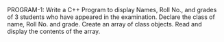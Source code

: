PROGRAM-1:
Write a C++ Program to display Names, Roll No., and grades of 3 students who have
appeared in the examination. Declare the class of name, Roll No. and grade. Create an array
of class objects. Read and display the contents of the array.
